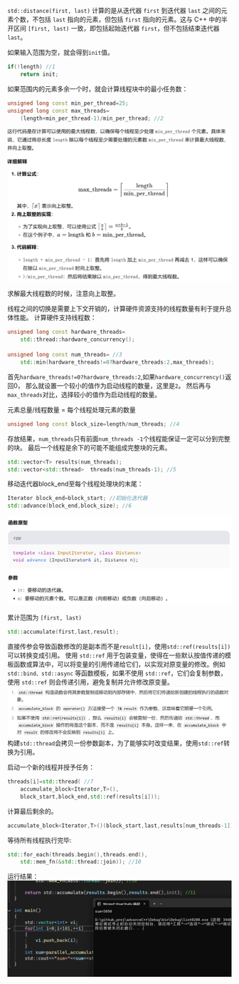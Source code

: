 `std::distance(first, last)` 计算的是从迭代器 `first` 到迭代器 `last` 之间的元素个数，不包括 `last` 指向的元素，但包括 `first` 指向的元素。这与 C++ 中的半开区间 `[first, last)` 一致，即包括起始迭代器 `first`，但不包括结束迭代器 `last`。

如果输入范围为空，就会得到`init`值。
```cpp
if(!length) //1
    return init;
```

如果范围内的元素多余一个时，就会计算线程块中的最小任务数：
```cpp
unsigned long const min_per_thread=25;
unsigned long const max_threads=
    (length+min_per_thread-1)/min_per_thread; //2
```
![](../../image/Snipaste_2025-01-16_08-53-45.png)

求解最大线程数的时候，注意向上取整。

线程之间的切换是需要上下文开销的，计算硬件资源支持的线程数量有利于提升总体性能。
计算硬件支持线程数：
```cpp
unsigned long const hardware_threads=
    std::thread::hardware_concurrency();

unsigned long const num_threads= //3
    std::min(hardware_threads!=0?hardware_threads:2,max_threads);
```
首先`hardware_threads!=0?hardware_threads:2`,如果`hardware_concurrency()`返回0，
那么就设置一个较小的值作为启动线程的数量，这里是`2`。
然后再与`max_threads`对比，选择较小的值作为启动线程的数量。

元素总量/线程数量 = 每个线程处理元素的数量
```cpp
unsigned long const block_size=length/num_threads; //4
```

存放结果，`num_threads`只有前面`num_threads -1`个线程能保证一定可以分到完整的块。
最后一个线程是余下的可能不能组成完整块的元素。
```cpp
std::vector<T> results(num_threads);
std::vector<std::thread>  threads(num_threads-1); //5
```

移动迭代器block_end至每个线程处理块的末尾：
```cpp
Iterator block_end=block_start; //初始化迭代器
std::advance(block_end,block_size); //6
```
![](../../image/Snipaste_2025-01-16_09-27-41.png)

累计范围为 `[first, last)`
```cpp
std::accumulate(first,last,result);
```

直接传参会导致函数修改的是副本而不是`result[i]`，使用`std::ref(results[i])`可以转换变成引用。
使用 `std::ref` 用于包装变量，使得在一些默认按值传递的模板函数或算法中，可以将变量的引用传递给它们，以实现对原变量的修改。例如 `std::bind、std::async` 等函数模板，如果不使用 `std::ref`，它们会复制参数，使用 `std::ref` 则会传递引用，避免复制并允许修改原变量。
![](../../image/Snipaste_2025-01-16_09-48-56.png)
构建`std::thread`会拷贝一份参数副本，为了能够实时改变结果，使用`std::ref`转换为引用。

启动一个新的线程并授予任务：
```cpp
threads[i]=std::thread( //7
    accumulate_block<Iterator,T>(),
    block_start,block_end,std::ref(results[i]));
```

计算最后剩余的。
```cpp
accumulate_block<Iterator,T>()(block_start,last,results[num_threads-1]); //9
```

等待所有线程执行完毕:
```cpp
std::for_each(threads.begin(),threads.end(),
    std::mem_fn(&std::thread::join)); //10
```

运行结果：
![](../../image/Snipaste_2025-01-16_10-02-46.png)